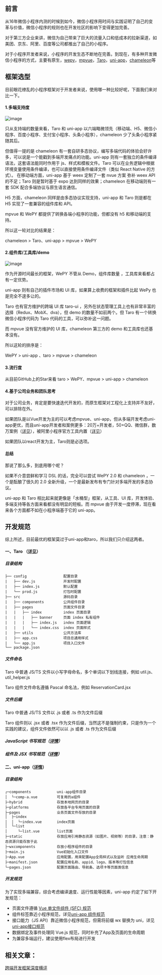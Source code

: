 ## 前言

从16年微信小程序内测的时候到如今，微信小程序用时间与实践证明了自己的变革与价值，微信小程序的规则也在开发社区的影响下变得更加完善。

对于第三方企业来讲，微信为自己带来了巨大的流量入口和低成本的拉新渠道，如美团、京东、阿里、百度等公司都推出了自己的小程序。

对于小程序开发者来说，小程序的开发生态不断地在完善。到现在，有多种开发微信小程序的方式，主要有原生，[wepy](https://github.com/Tencent/wepy)，[mpvue](https://github.com/Meituan-Dianping/mpvue)，[Taro](https://github.com/NervJS/taro)，[uni-app](https://github.com/dcloudio/uni-app)，[chameleon](https://github.com/didi/chameleon)等

## 框架选型

目前眼花缭乱的小程序框架对于开发者来说，使用哪一种比较好呢，下面我们来对比一下。
#### 1.多端支持度
![image](https://storage.jd.com/taro-resource/duoduan.png)

只从支持端的数量来看，Taro 和 uni-app 以六端略微领先（移动端、H5、微信小程序、百度小程序、支付宝小程序、头条小程序），chameleon 少了头条小程序紧随其后。

但值得一提的是 chameleon 有一套自研多态协议，编写多端代码的体验会好许多，可以说是一个能戳到多端开发痛点的功能。uni-app 则有一套独立的条件编译语法，这套语法能同时作用于 js、样式和模板文件。Taro 可以在业务逻辑中根据环境变量使用条件编译，也可以直接使用条件编译文件（类似 React Native 的方式）。
在移动端方面，uni-app 基于 weex 定制了一套 nvue 方案 弥补 weex API 的不足；Taro 则是暂时基于 expo 达到同样的效果；chameleon 在移动端则有一套 SDK 配合多端协议与原生语言通信。

H5 方面，chameleon 同样是由多态协议实现支持，uni-app 和 Taro 则是都在 H5 实现了一套兼容的组件库和 API。

mpvue 和 WePY 都提供了转换各端小程序的功能，但都没有 h5 和移动端的支持。

所以这一轮对比的结果是：

chameleon > Taro、uni-app > mpvue > WePY

#### 2.组件库/工具库/demo
![image](https://storage.jd.com/taro-resource/component.png)

作为开源时间最长的框架，WePY 不管从 Demo，组件库数量 ，工具库来看都占有一定优势。

uni-app 则有自己的插件市场和 UI 库，如果算上收费的框架和插件比起 WePy 也是完全不遑多让的。

Taro 也有官方维护的跨端 UI 库 taro-ui ，另外在状态管理工具上也有非常丰富的选择（Redux、MobX、dva），但 demo 的数量不如前两个。但 Taro 有一个转换微信小程序代码为 Taro 代码的工具，可以弥补这一问题。

而 mpvue 没有官方维护的 UI 库，chameleon 第三方的 demo 和工具库也还基本没有。

所以这轮的排序是：

WePY > uni-app 、taro > mpvue > chameleon

#### 3.流行度
从目前GitHub上的Star来看
taro > WePY、mpvue > uni-app > chameleon

#### 4.基于公司业务和团队思考
对于公司业务，肯定是要快速迭代开发的，而原生框架对工程化上支持并不友好，可以排除在外。

如果团队是以Vue开发为主的可以考虑mpvue、uni-app，但从多端开发考虑uni-app更优，而且uni-app开发者和案例更多：20万+开发者，50+QQ、微信群，数万案例（[详见](https://uniapp.dcloud.io/case)），被阿里小程序官方工具内置（[详见](https://docs.alipay.com/mini/ide/0.70-stable)）

如果团队以react开发为主，Taro则是必选项。

#### 总结

那说了那么多，到底用哪个呢？

如果不介意尝鲜和学习 DSL 的话，完全可以尝试 WePY 2.0  和 chameleon ，一个是酝酿了很久的 2.0 全新升级，一个是最新发布有专门针对多端开发的多态协议。

uni-app 和 Taro 相比起来就更像是「水桶型」框架，从工具、UI 库，开发体验、多端支持等各方面来看都没有明显的短板。而 mpvue 由于开发一度停滞，现在看来各个方面都不如在小程序端基于它的 uni-app。

## 开发规范

综上所述，目前最优的框架莫过于uni-app和taro，所以我们只介绍这两者。

#### 一、Taro （[详见](https://nervjs.github.io/taro/docs/spec-for-taro.html#docsNav)）

##### 目录结构

```
├── config                 配置目录
|   ├── dev.js             开发时配置
|   ├── index.js           默认配置
|   └── prod.js            打包时配置
├── src                    源码目录
|   ├── components         公共组件目录
|   ├── pages              页面文件目录
|   |   ├── index          index 页面目录
|   |   |   ├── banner     页面 index 私有组件
|   |   |   ├── index.js   index 页面逻辑
|   |   |   └── index.css  index 页面样式
|   ├── utils              公共方法库
|   ├── app.css            项目总通用样式
|   └── app.js             项目入口文件
└── package.json
```
##### 文件命名
Taro 中普通 JS/TS 文件以小写字母命名，多个单词以下划线连接，例如 util.js、util_helper.js

Taro 组件文件命名遵循 Pascal 命名法，例如 ReservationCard.jsx

##### 文件后缀
Taro 中普通 JS/TS 文件以 .js 或者 .ts 作为文件后缀

Taro 组件则以 .jsx 或者 .tsx 作为文件后缀，当然这不是强制约束，只是作为一个实践的建议，组件文件依然可以以 .js 或者 .ts 作为文件后缀
##### JavaScript 书写规范（[详情](https://nervjs.github.io/taro/docs/spec-for-taro.html#javascript-%E4%B9%A6%E5%86%99%E8%A7%84%E8%8C%83)）
##### 组件及 JSX 书写规范（[详情](https://nervjs.github.io/taro/docs/spec-for-taro.html#%E7%BB%84%E4%BB%B6%E5%8F%8A-jsx-%E4%B9%A6%E5%86%99%E8%A7%84%E8%8C%83)）
#### 二、uni-app（[详情](https://uniapp.dcloud.io/frame)）

##### 目录结构

```
┌─components            uni-app组件目录
│  └─comp-a.vue         可复用的a组件
├─hybrid                存放本地网页的目录
├─platforms             存放各平台专用页面的目录
├─pages                 业务页面文件存放的目录
│  ├─index
│  │  └─index.vue       index页面
│  └─list
│     └─list.vue        list页面
├─static                存放应用引用静态资源（如图片、视频等）的目录，注意：静态资源只能存放于此
├─wxcomponents          存放小程序组件的目录
├─main.js               Vue初始化入口文件
├─App.vue               应用配置，用来配置App全局样式以及监听 应用生命周期
├─manifest.json         配置应用名称、appid、logo、版本等打包信息
└─pages.json            配置页面路由、导航条、选项卡等页面类信息
```

##### 开发规范
为了实现多端兼容，综合考虑编译速度、运行性能等因素，uni-app 约定了如下开发规范：

- 页面文件遵循 [Vue 单文件组件 (SFC) 规范](https://vue-loader.vuejs.org/zh/spec.html)
- 组件标签靠近小程序规范，详见[uni-app 组件规范](https://uniapp.dcloud.io/component/README)
- 接口能力（JS API）靠近微信小程序规范，但需将前缀 wx 替换为 uni，详见[uni-app接口规范](https://uniapp.dcloud.io/api/README)
- 数据绑定及事件处理同 Vue.js 规范，同时补充了App及页面的生命周期
- 为兼容多端运行，建议使用flex布局进行开发

## 相关文章：
[跨端开发框架深度横评](https://juejin.im/post/5ca1736af265da30ae314248)